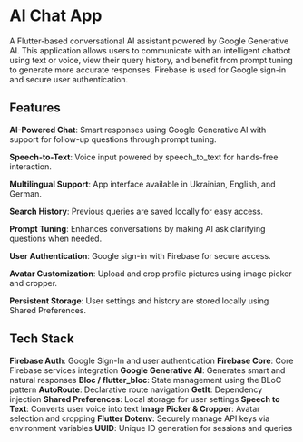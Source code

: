 # AI Chat App

A Flutter-based conversational AI assistant powered by Google Generative AI. This application allows users to communicate with an intelligent chatbot using text or voice, view their query history, and benefit from prompt tuning to generate more accurate responses. Firebase is used for Google sign-in and secure user authentication.

## Features

**AI-Powered Chat**: Smart responses using Google Generative AI with support for follow-up questions through prompt tuning.

**Speech-to-Text**: Voice input powered by speech_to_text for hands-free interaction.

**Multilingual Support**: App interface available in Ukrainian, English, and German.

**Search History**: Previous queries are saved locally for easy access.

**Prompt Tuning**: Enhances conversations by making AI ask clarifying questions when needed.

**User Authentication**: Google sign-in with Firebase for secure access.

**Avatar Customization**: Upload and crop profile pictures using image picker and
cropper.

**Persistent Storage**: User settings and history are stored locally using Shared Preferences.

## Tech Stack

**Firebase Auth**: Google Sign-In and user authentication
**Firebase Core**: Core Firebase services integration
**Google Generative AI**: Generates smart and natural responses
**Bloc / flutter_bloc**: State management using the BLoC pattern
**AutoRoute**: Declarative route navigation
**GetIt**: Dependency injection
**Shared Preferences**: Local storage for user settings
**Speech to Text**: Converts user voice into text
**Image Picker & Cropper**: Avatar selection and cropping
**Flutter Dotenv**: Securely manage API keys via environment variables
**UUID**: Unique ID generation for sessions and queries
